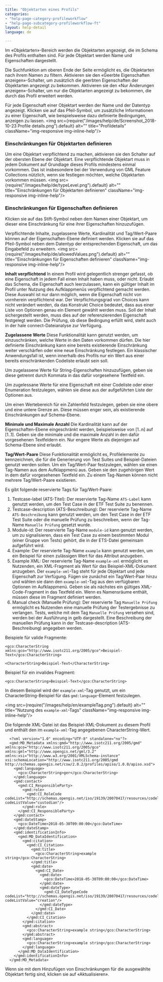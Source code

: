 ```yaml
---
title: "Objektarten eines Profils"
categories:
- "help-page-category-profileworkflow"
- "help-page-subcategory-profileworkflow-ft"
layout: help-detail
language: de

---
```


Im &laquo;Objektarten&raquo;-Bereich werden die Objektarten angezeigt, die im Schema des Profils enthalten sind. Für jede Objektart werden Name und Eigenschaften dargestellt.

Die Suchfunktion am oberen Ende der Seite ermöglicht es, die Objektarten nach ihrem Namen zu filtern. Aktivieren sie den &laquo;Geerbte Eigenschaften anzeigen&raquo;-Schalter, um zusätzlich die geerbten Eigenschaften der Objektarten angezeigt zu bekommen. Aktivieren sie den &laquo;Nur Änderungen anzeigen&raquo;-Schalter, um nur die Objektarten angezeigt zu bekommen, die durch das Profil erweitert werden.

Für jede Eigenschaft einer Objektart werden der Name und der Datentyp angezeigt. Klicken sie auf das Pfeil-Symbol, um zusätzliche Informationen zu einer Eigenschaft, wie beispielsweise dazu definierte Bedingungen, anzeigen zu lassen. 
<img src={require("/images/help/de/Screenshot_2018-10-23 Profile details.png").default} alt="" title="Profildetails" className="img-responsive img-inline-help"/>

### Einschränkungen für Objektarten definieren

Um eine Objektart verpflichtend zu machen, aktivieren sie den Schalter auf der obersten Ebene der Objektart. Eine verpflichtende Objektart muss in jedem Dokument auf Grundlage dieses Profils mindestens einmal vorkommen. Das ist insbesondere bei der Verwendung von GML Feature Collections nützlich, wenn sie festlegen möchten,  welche Objektarten vorkommen müssen.
<img src={require("/images/help/de/typeLevel.png").default} alt="" title="Einschränkungen für Objektarten definieren" className="img-responsive img-inline-help"/>

### Einschränkungen für Eigenschaften definieren

Klicken sie auf das Stift-Symbol neben dem Namen einer Objektart, um dieser eine Einschränkung für eine ihrer Eigenschaften hinzuzufügen.

Verpflichtende Inhalte, zugelassene Werte, Kardinalität und Tag/Wert-Paare können auf der Eigenschaften-Ebene definiert werden. Klicken sie auf das Pfeil-Symbol neben dem Datentyp der entsprechenden Eigenschaft, um das Eingabefeld zu erweitern.
<img src={require("/images/help/de/allowedValues.png").default} alt="" title="Einschränkungen für Eigenschaften definieren" className="img-responsive img-inline-help"/>

**Inhalt verpflichtend** In einem Profil wird gelegentlich strenger gefasst, ob eine Eigenschaft in jedem Fall einen Inhalt haben muss, oder nicht. Erlaubt das Schema, die Eigenschaft auch leerzulassen, kann ein gültiger Inhalt im Profil unter Nutzung des Aufklappmenüs verpflichtend gemacht werden. Diese Auswahl ist nur dann möglich, wenn die Eigenschaft nicht von vornherein verpflichtend war. Der Verpflichtungsgrad von Choices kann nicht verändert werden, da das Konstrukt Choice bedeutet, dass aus einer Liste von Optionen genau ein Element gewählt werden muss. Soll der Inhalt sichergestellt werden, muss dies auf der referenzierenden Eigenschaft festgelegt werden. Die Prüfung, ob diese Bedingung erfüllt wird, steht auch in der hale connect-Dateianalyse zur Verfügung.

**Zugelassene Werte** Diese Funktionalität kann genutzt werden, um einzuschränken, welche Werte in den Daten vorkommen dürfen. Die hier definierte Einschränkung kann eine bereits existierende Einschränkung weiter verschärfen oder eine neue Einschränkung festlegen. Ein klassischer Anwendungsfall ist, wenn innerhalb des Profils nur ein Wert aus einer bereits einschränkenden Codeliste erlaubt sein soll.

Um zugelassene Werte für String-Eigenschaften hinzuzufügen, geben sie diese getrennt durch Kommata in das dafür vorgesehene Textfeld ein.

Um zugelessane Werte für eine Eigenschaft mit einer Codeliste oder einer Enumeration festzulegen, wählen sie diese aus der aufgeführten Liste der Optionen aus. 

Um einen Wertebereich für ein Zahlenfeld festzulegen, geben sie eine obere und eine untere Grenze an. Diese müssen enger sein, als existierende Einschränkungen auf Schema-Ebene.

**Minimale und Maximale Anzahl** Die Kardinalität kann auf der Eigenschaften-Ebene eingeschränkt werden, beispielsweise von [1..n] auf [1..1]. Geben sie die minimale und die maximale Anzahl in den dafür vorgesehenen Textfeldern ein. Nur engere Werte als diejenigen auf Schema-Ebene sind erlaubt.

**Tag/Wert-Paare** Diese Funktionalität ermöglicht es, Profilelemente zu kennzeichnen, die für die Generierung von Test Suites und Beispiel-Dateien genutzt werden sollen. Um ein Tag/Wert-Paar festzulegen, wählen sie einen Tag-Namen aus dem Aufklappmenü aus. Geben sie den zugehörigen Wert in dem dafür vorgesehenen Textfeld ein. Zu einem Tag-Namen können nicht mehrere Tag/Wert-Paare existieren.

Es gibt folgende reservierte Tags für Tag/Wert-Paare:

1. Testcase-label (ATS-Titel): Der reservierte Tag-Name `ATS-Label` kann genutzt werden, um den Test Case in der ETF Test Suite zu benennen.
2. Testcase-description (ATS-Beschreibung): Der reservierte Tag-Name `ATS-Beschreibung` kann genutzt werden, um den Test Case in der ETF Test Suite oder  die manuelle Prüfung zu beschreiben, wenn der Tag-Name `Manuelle Prüfung` gesetzt wurde.
3. Module-id: Der reservierte Tag-Name `module-id` kann genutzt werden, um zu signalisieren, dass ein Test Case zu einem bestimmten Modul (einer Gruppe von Tests) gehört, die in der ETS-Datei gemeinsam aufgeführt wird.
4. Example: Der reservierte Tag-Name `example` kann genutzt werden, um ein Beispiel für einen zulässigen Wert für das Attribut anzugeben.
5. Example XML: Der reservierte Tag-Name `example-xml` ermöglicht es Nutzenden, ein XML-Fragment als Wert für das Beispiel-XML-Dokument anzugeben. Der `example-xml`-Tag steht für jede Objektart und jede Eigenschaft zur Verfügung. Fügen sie zunächst ein Tag/Wert-Paar hinzu und wählen sie dann den `example-xml`-Tag aus den verfügbaren Optionen im Aufklappmenü. Geben sie als nächstes ein gültiges XML-Code-Fragment in das Textfeld ein. Wenn es Namensräume enthält, müssen diese im Fragment definiert werden.
6. Manual check (Manuelle Prüfung): Der reservierte Tag `Manuelle Prüfung` ermöglicht es Nutzenden eine manuelle Prüfung der Testergebnisse zu verlangen. Tests, welche mit dem Tag `Manuelle Prüfung` versehen sind, werden bei der Ausführung in gelb dargestellt. Eine Beschreibung der manuellen Prüfung kann in der Testcase-description (ATS-Beschreibung) angegeben werden. 

Beispiele für valide Fragmente:

  `<gco:CharacterString xmlns:gco="http://www.isotc211.org/2005/gco">Beispiel-Text</gco:CharacterString>`

  `<CharacterString>Beispiel-Text</CharacterString>`

Beispiel für ein invalides Fragment:

  `<gco:CharacterString>Beispiel-Text</gco:CharacterString>`
  
In diesem Beispiel wird der `example-xml`-Tag genutzt, um ein CharacterString-Beispiel für das `gmd:language`-Element festzulegen.

  <img src={require("/images/help/en/exampleTag.png").default} alt="" title="Nutzung des `example-xml`-Tags" className="img-responsive img-inline-help"/>

Die folgende XML-Datei ist das Beispiel-XML-Dokument zu diesem Profil und enthält den im `example-xml`-Tag angegebenen CharacterString-Wert.

      <?xml version="1.0" encoding="UTF-8" standalone="no"?>
      <gmd:MD_Metadata xmlns:gmd="http://www.isotc211.org/2005/gmd" xmlns:gco="http://www.isotc211.org/2005/gco" xmlns:gml="http://www.opengis.net/gml/3.2" xmlns:xsi="http://www.w3.org/2001/XMLSchema-instance" xsi:schemaLocation="http://www.isotc211.org/2005/gmd http://schemas.opengis.net/csw/2.0.2/profiles/apiso/1.0.0/apiso.xsd">
        <gmd:language>
          <gco:CharacterString>ger</gco:CharacterString>
        </gmd:language>
        <gmd:contact>
          <gmd:CI_ResponsibleParty>
            <gmd:role>
              <gmd:CI_RoleCode codeList="http://schemas.opengis.net/iso/19139/20070417/resources/codelist/ML_gmxCodelists.xml#CI_RoleCode" codeListValue="custodian"/>
            </gmd:role>
          </gmd:CI_ResponsibleParty>
        </gmd:contact>
        <gmd:dateStamp>
          <gco:DateTime>2018-05-30T09:00:00</gco:DateTime>
        </gmd:dateStamp>
        <gmd:identificationInfo>
          <gmd:MD_DataIdentification>
            <gmd:citation>
              <gmd:CI_Citation>
                <gmd:title>
                  <gco:CharacterString>example string</gco:CharacterString>
                </gmd:title>
                <gmd:date>
                  <gmd:CI_Date>
                    <gmd:date>
                      <gco:DateTime>2018-05-30T09:00:00</gco:DateTime>
                    </gmd:date>
                    <gmd:dateType>
                      <gmd:CI_DateTypeCode codeList="http://schemas.opengis.net/iso/19139/20070417/resources/codelist/ML_gmxCodelists.xml#CI_DateTypeCode codeListValue="creation"/>
                    </gmd:dateType>
                  </gmd:CI_Date>
                </gmd:date>
              </gmd:CI_Citation>
            </gmd:citation>
            <gmd:abstract>
              <gco:CharacterString>example string</gco:CharacterString>
            </gmd:abstract>
            <gmd:language>
              <gco:CharacterString>example string</gco:CharacterString>
            </gmd:language>
          </gmd:MD_DataIdentification>
        </gmd:identificationInfo>
      </gmd:MD_Metadata>

Wenn sie mit dem Hinzufügen von Einschränkungen für die ausgewählte Objektart fertig sind, klicken sie auf &laquo;Aktualisieren&raquo;.